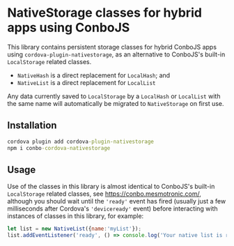 # NativeStorage classes for hybrid apps using ConboJS

This library contains persistent storage classes for hybrid ConboJS apps using
`cordova-plugin-nativestorage`, as an alternative to ConboJS's built-in 
`LocalStorage` related classes.

* `NativeHash` is a direct replacement for `LocalHash`; and
* `NativeList` is a direct replacement for `LocalList`

Any data currently saved to `LocalStorage` by a `LocalHash` or `LocalList` with 
the same name will automatically be migrated to `NativeStorage` on first use.

## Installation

```cmd
cordova plugin add cordova-plugin-nativestorage
npm i conbo-cordova-nativestorage
```

## Usage

Use of the classes in this library is almost identical to ConboJS's built-in
`LocalStorage` related classes, see https://conbo.mesmotronic.com/, although
you should wait until the `'ready'` event has fired (usually just a few
milliseconds  after Cordova's `'deviceready'` event) before interacting with
instances of classes in this library, for example:

```js
let list = new NativeList({name:'myList'});
list.addEventListener('ready', () => console.log('Your native list is ready to go!'));
```
